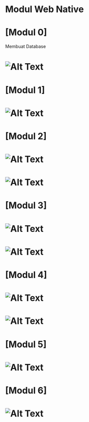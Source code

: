 # Modul Web Native
# [Modul 0]
Membuat Database
# ![Alt Text](https://github.com/Yeremia395/Native/blob/master/database.png)
# [Modul 1]
# ![Alt Text](https://github.com/Yeremia395/Native/blob/master/dashboard.png)
# [Modul 2]
# ![Alt Text](https://github.com/Yeremia395/Native/blob/master/anggota.png)
# ![Alt Text](https://github.com/Yeremia395/Native/blob/master/buku.png)
# [Modul 3]
# ![Alt Text](https://github.com/Yeremia395/Native/blob/master/tambah%20anggota.png)
# ![Alt Text](https://github.com/Yeremia395/Native/blob/master/tambah%20buku.png)
# [Modul 4]
# ![Alt Text](https://github.com/Yeremia395/Native/blob/master/peminjaman.png)
# ![Alt Text](https://github.com/Yeremia395/Native/blob/master/detail%20pinjam.png)
# [Modul 5]
# ![Alt Text](https://github.com/Yeremia395/Native/blob/master/edit%20pinjam.png)
# [Modul 6]
# ![Alt Text](https://github.com/Yeremia395/Native/blob/master/login.png)
